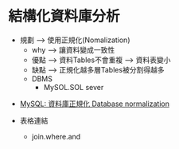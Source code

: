 # 結構化資料庫分析
* 規劃 —> 使用正規化(Nomalization)
    - why —> 讓資料變成一致性
    - 優點 —> 資料Tables不會重複
           —> 資料表變小
    - 缺點 —> 正規化越多層Tables被分割得越多
    - DBMS
        - MySOL.SOL sever 
- [MySQL: 資料庫正規化 Database normalization](https://ithelp.ithome.com.tw/articles/10223029)

- 表格連結
    - join.where.and
